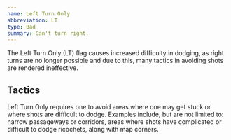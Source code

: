 ```yaml
---
name: Left Turn Only
abbreviation: LT
type: Bad
summary: Can't turn right.
---
```


The Left Turn Only (LT) flag causes increased difficulty in dodging, as right turns are no longer possible and due to this, many tactics in avoiding shots are rendered ineffective.

## Tactics

Left Turn Only requires one to avoid areas where one may get stuck or where shots are difficult to dodge. Examples include, but are not limited to: narrow passageways or corridors, areas where shots have complicated or difficult to dodge ricochets, along with map corners.
